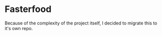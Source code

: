 # Fasterfood

Because of the complexity of the project itself, I decided to migrate this to it's own repo.
